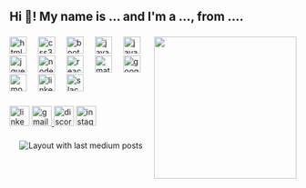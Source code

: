 <h2 align="left">Hi 👋! My name is ... and I'm a ..., from ....</h2>

###

<img align="right" height="250" src="https://lh3.googleusercontent.com/pw/AIL4fc_Z_XEmkaO-sChtnh2-tBJSWopB9dZNR04OSXK661B_8W1QsQnk5Hv61iW9rzVXM7B7VCZR8hwv7oWyCDgYwxdNF-swzqUhs85fVL_al3hOzz1zOnJuOmVqVjsanbUtJn_mFtf4Q0MUCqoijjp-BfbxHkmBCQYDvL6oAojdNF0DmHs9uwI2Qxo0u4WSA_mU-ucofYTNfz7EMnE6cqHt-Bf__AYuiDZ4iXf7Y0xm3_Gbxk-l5lovPoBlc_F_vuJu6CVMzy06o-TQAKdcZSoQwRWiaUIwH9w1rDIG8Bevc1y2AeGU-vKMRGY18Nd3jLNU7rIkNxg4mqR-tV-DXivGTqRIYYRTlpZXpAZeP8zCcoXDyAtXibXtLFs5deAv3ZZErK6koCpMj7MHs0p54L6-asSRrMvpa_MfGTPziYi-ndhms-pV4expwqcN1qflSKkssB81BwfiPAStR0-7yv9joas0WOMNOqGhWaNJibzco428laPpKfWVCiqK00e4Ike2F5qyW9o1mmT6y91Ha3l0jD5ctrlQb4_bMeas-Du9Y-O59HjJWQ4OU__p_JXL3389PfEz-6grlCCvSja9nkbVbgeA0RA_mek3e4sjmSNhS4SWVopyYqsAlXjYoRntW3M7i8CVqxK60f2ANKAErVI9B2txryGz_HZLWcixzyECUN0zXi6o8OlMLNa1z2yKNsIXhCPkaOsL2kynWj7VZjv-Uf47HUh8I6WXXvQpvw6Qy0JCw3bVyO5sdnCHL5UE5EEMzN-wKYfhCRQbViywKU-NXMBmCmrQGPPTENwcQAPWZK3GOR7hztr284zj5SYfjviWy-GlP9JUk14XKbIHwX298H7BL9QnRyhN_ZjSRHqEU29CBfcY7kstNtRBFQYAB7Z9NY2yAlcymt_SWWsAKfbbO9zdLV55bUAX94OhZC-viwMBJKxLnZjC_zYuN7fqY5yYeNdB5y1i2prFeyyEp2ySNBClaOSQ3JCyXvzmYbN8VPQYF7sLT4DWCQ2VPu_s1bWuVTE8sQ=w670-h893-s-no?authuser=2"  />

###

<div align="left">
  <img src="https://cdn.jsdelivr.net/gh/devicons/devicon/icons/html5/html5-plain-wordmark.svg" height="30" alt="html5 logo"  />
  <img width="12" />
  <img src="https://cdn.jsdelivr.net/gh/devicons/devicon/icons/css3/css3-plain-wordmark.svg" height="30" alt="css3 logo"  />
  <img width="12" />
  <img src="https://cdn.jsdelivr.net/gh/devicons/devicon/icons/bootstrap/bootstrap-original-wordmark.svg" height="30" alt="bootstrap logo"  />
  <img width="12" />
  <img src="https://cdn.jsdelivr.net/gh/devicons/devicon/icons/java/java-original.svg" height="30" alt="java logo"  />
  <img width="12" />
  <img src="https://cdn.jsdelivr.net/gh/devicons/devicon/icons/javascript/javascript-original.svg" height="30" alt="javascript logo"  />
  <img width="12" />
  <img src="https://cdn.jsdelivr.net/gh/devicons/devicon/icons/jquery/jquery-plain-wordmark.svg" height="30" alt="jquery logo"  />
  <img width="12" />
  <img src="https://cdn.jsdelivr.net/gh/devicons/devicon/icons/nodejs/nodejs-plain-wordmark.svg" height="30" alt="nodejs logo"  />
  <img width="12" />
  <img src="https://cdn.jsdelivr.net/gh/devicons/devicon/icons/react/react-original-wordmark.svg" height="30" alt="react logo"  />
  <img width="12" />
  <img src="https://cdn.jsdelivr.net/gh/devicons/devicon/icons/materialui/materialui-original.svg" height="30" alt="materialui logo"  />
  <img width="12" />
  <img src="https://cdn.jsdelivr.net/gh/devicons/devicon/icons/googlecloud/googlecloud-original.svg" height="30" alt="googlecloud logo"  />
  <img width="12" />
  <img src="https://cdn.jsdelivr.net/gh/devicons/devicon/icons/mongodb/mongodb-plain-wordmark.svg" height="30" alt="mongodb logo"  />
  <img width="12" />
  <img src="https://cdn.jsdelivr.net/gh/devicons/devicon/icons/linkedin/linkedin-original.svg" height="30" alt="linkedin logo"  />
  <img width="12" />
  <img src="https://cdn.jsdelivr.net/gh/devicons/devicon/icons/slack/slack-original.svg" height="30" alt="slack logo"  />
</div>

###

<div align="left">
  <img src="https://img.shields.io/static/v1?message=LinkedIn&logo=linkedin&label=&color=0077B5&logoColor=white&labelColor=&style=for-the-badge" height="35" alt="linkedin logo"  />
  <a href="vinay2557kumar@gmail.com" target="_blank">
    <img src="https://img.shields.io/static/v1?message=Gmail&logo=gmail&label=&color=D14836&logoColor=white&labelColor=&style=for-the-badge" height="35" alt="gmail logo"  />
  </a>
  <img src="https://img.shields.io/static/v1?message=Discord&logo=discord&label=&color=7289DA&logoColor=white&labelColor=&style=for-the-badge" height="35" alt="discord logo"  />
  <a href="https://www.instagram.com/vinaykumar2557/" target="_blank">
    <img src="https://img.shields.io/static/v1?message=Instagram&logo=instagram&label=&color=E4405F&logoColor=white&labelColor=&style=for-the-badge" height="35" alt="instagram logo"  />
  </a>
</div>

###

<div align="center">
  <img src="https://github-read-medium-git-main.pahlevikun.vercel.app/latest?limit=4" alt="Layout with last medium posts"  />
</div>

###
